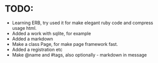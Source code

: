 TODO:
===================

- Learning ERB, try used it for make elegant ruby code and compress usage html.
- Added a work with sqlite, for example
- Added a markdown
- Make a class Page, for make page framework fast.
- Added a registration etc
- Make @name and #tags, also optionally - markdown in message
